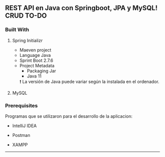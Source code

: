 <!-- ABOUT THE PROJECT -->
## REST API en Java con Springboot, JPA y MySQL! CRUD TO-DO 

### Built With

1. Spring Initializr
   - Maeven project
   - Language Java
   - Sprint Boot 2.7.6
   - Project Metadata
      - Packaging Jar
      - Java 11
      [^note]:
      :exclamation: La versión de Java puede variar según la instalada en el ordenador.


2.  MySQL

### Prerequisites

Programas que se utilizaron para el desarrollo de la aplicacion:

* IntelliJ IDEA
  
* Postman

* XAMPP


  
-----

